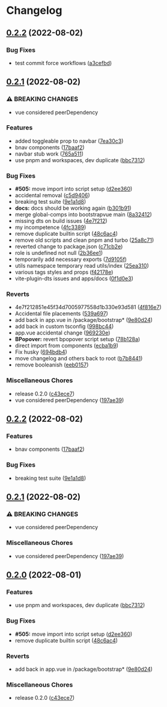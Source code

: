 # Changelog

## [0.2.2](https://github.com/VividLemon/bootstrap-vue-3/compare/v0.2.1...v0.2.2) (2022-08-02)


### Bug Fixes

* test commit force workflows ([a3cefbd](https://github.com/VividLemon/bootstrap-vue-3/commit/a3cefbda5da75d16d5e69da9a64c00c7a9e046c7))

## [0.2.1](https://github.com/VividLemon/bootstrap-vue-3/compare/v0.2.2...v0.2.1) (2022-08-02)


### ⚠ BREAKING CHANGES

* vue considered peerDependency

### Features

* added toggleable prop to navbar ([7ea30c3](https://github.com/VividLemon/bootstrap-vue-3/commit/7ea30c3b74eabe7982a3c7d616ec7731951359cc))
* bnav components ([17baaf2](https://github.com/VividLemon/bootstrap-vue-3/commit/17baaf2adb0d8dd10a79c5a8a2611437acdf34ef))
* navbar stub work ([765a511](https://github.com/VividLemon/bootstrap-vue-3/commit/765a5118d31f081d62f13a86d0b7f7694b9882f7))
* use pnpm and workspaces, dev duplicate ([bbc7312](https://github.com/VividLemon/bootstrap-vue-3/commit/bbc73120dd7bd29d62a3c44a751375accfdb13c1))


### Bug Fixes

* **#505:** move import into script setup ([d2ee360](https://github.com/VividLemon/bootstrap-vue-3/commit/d2ee36034a7ba0c59c02574b9c2ca51b38a5dde7))
* accidental removal ([c5d9406](https://github.com/VividLemon/bootstrap-vue-3/commit/c5d94069bd8bf1e48dd89d781cc39903a4b51a21))
* breaking test suite ([9e1a1d8](https://github.com/VividLemon/bootstrap-vue-3/commit/9e1a1d84014d5b4ca7954e344c02f1fd39ba637d))
* **docs:** docs should be working again ([b301b91](https://github.com/VividLemon/bootstrap-vue-3/commit/b301b91982ef8aa92a986d3fb8e20acea5b1d7df))
* merge global-comps into bootstrapvue main ([8a32412](https://github.com/VividLemon/bootstrap-vue-3/commit/8a3241230032675f420d9aeb41bf337c7b1c0d9d))
* missing dts on build issues ([4e7f212](https://github.com/VividLemon/bootstrap-vue-3/commit/4e7f212851e45f34d7005977558d1b330e93d581))
* my incompetence ([4fc3389](https://github.com/VividLemon/bootstrap-vue-3/commit/4fc33894a3e75b0b462dfa22ef3eb9364484d845))
* remove duplicate builtin script ([48c6ac4](https://github.com/VividLemon/bootstrap-vue-3/commit/48c6ac44d2752d6bbc924a724950a1ce20f9e7b6))
* remove old scripts and clean pnpm and turbo ([25a8c71](https://github.com/VividLemon/bootstrap-vue-3/commit/25a8c719ed1e63dce24b8895fe62610e3e03b4cc))
* reverted change to package.json ([c71cb2e](https://github.com/VividLemon/bootstrap-vue-3/commit/c71cb2ea6f8c5eecc923c75f66f2b24f63bd7c08))
* role is undefined not null ([2b36ee1](https://github.com/VividLemon/bootstrap-vue-3/commit/2b36ee12572fdc344e3e2bcb5c9b9d9abd603f53))
* temporarily add necessary exports ([7d9105f](https://github.com/VividLemon/bootstrap-vue-3/commit/7d9105fb6de269e1db758eb93f8f0af17887f61f))
* utils namespace temporary read utils/index ([25ea310](https://github.com/VividLemon/bootstrap-vue-3/commit/25ea3102d166fb1f59951d8ccdecfa812769395c))
* various tags styles and props ([f42178e](https://github.com/VividLemon/bootstrap-vue-3/commit/f42178e1ee7fbe9125918c2b9d11cd3fbe9db69b))
* vite-plugin-dts issues and apps/docs ([0f1d0e3](https://github.com/VividLemon/bootstrap-vue-3/commit/0f1d0e397ef55689d51ed1628d77378177e4404e))


### Reverts

* 4e7f212851e45f34d7005977558d1b330e93d581 ([4f816e7](https://github.com/VividLemon/bootstrap-vue-3/commit/4f816e7e055222446d3b5024e34257197f0514b8))
* Accidental file placements ([539a697](https://github.com/VividLemon/bootstrap-vue-3/commit/539a6975833a2e742e59b64962a61ee70a71edf1))
* add back in app.vue in /package/bootstrap* ([9e80d24](https://github.com/VividLemon/bootstrap-vue-3/commit/9e80d24dc214eb23304cad8a800e48ea929890ef))
* add back in custom tsconfig ([998bc44](https://github.com/VividLemon/bootstrap-vue-3/commit/998bc4456dd35e91e8dad09fc4b31d754318ae95))
* app.vue accidental change ([969230e](https://github.com/VividLemon/bootstrap-vue-3/commit/969230eba465ada6fc650ebad7b8b0411606cfe5))
* **BPopover:** revert bpopover script setup ([78b128a](https://github.com/VividLemon/bootstrap-vue-3/commit/78b128aed0af5d301a5b1e7ed2459104be97b0ba))
* direct import from components ([ecba1b9](https://github.com/VividLemon/bootstrap-vue-3/commit/ecba1b95dededa93b856f5b9bcee7058c1772415))
* Fix husky ([694bdb4](https://github.com/VividLemon/bootstrap-vue-3/commit/694bdb46fce825363b4b82e72404a00337db09c8))
* move changelog and others back to root ([b7b8441](https://github.com/VividLemon/bootstrap-vue-3/commit/b7b8441dd628a0d66cf271d0d21843189b13b53e))
* remove booleanish ([eeb0157](https://github.com/VividLemon/bootstrap-vue-3/commit/eeb015707ac5f0c733dd576b6c34a551390391d1))


### Miscellaneous Chores

* release 0.2.0 ([c43ece7](https://github.com/VividLemon/bootstrap-vue-3/commit/c43ece7390c25706e097004eeb4cc3525c71f6af))
* vue considered peerDependency ([197ae39](https://github.com/VividLemon/bootstrap-vue-3/commit/197ae390767d4db867d1a39abe29ad475d36c34f))

## [0.2.2](https://github.com/cdmoro/bootstrap-vue-3/compare/v0.2.1...v0.2.2) (2022-08-02)


### Features

* bnav components ([17baaf2](https://github.com/cdmoro/bootstrap-vue-3/commit/17baaf2adb0d8dd10a79c5a8a2611437acdf34ef))


### Bug Fixes

* breaking test suite ([9e1a1d8](https://github.com/cdmoro/bootstrap-vue-3/commit/9e1a1d84014d5b4ca7954e344c02f1fd39ba637d))

## [0.2.1](https://github.com/cdmoro/bootstrap-vue-3/compare/v0.2.0...v0.2.1) (2022-08-02)


### ⚠ BREAKING CHANGES

* vue considered peerDependency

### Miscellaneous Chores

* vue considered peerDependency ([197ae39](https://github.com/cdmoro/bootstrap-vue-3/commit/197ae390767d4db867d1a39abe29ad475d36c34f))

## [0.2.0](https://github.com/cdmoro/bootstrap-vue-3/compare/v0.1.21...v0.2.0) (2022-08-01)


### Features

* use pnpm and workspaces, dev duplicate ([bbc7312](https://github.com/cdmoro/bootstrap-vue-3/commit/bbc73120dd7bd29d62a3c44a751375accfdb13c1))


### Bug Fixes

* **#505:** move import into script setup ([d2ee360](https://github.com/cdmoro/bootstrap-vue-3/commit/d2ee36034a7ba0c59c02574b9c2ca51b38a5dde7))
* remove duplicate builtin script ([48c6ac4](https://github.com/cdmoro/bootstrap-vue-3/commit/48c6ac44d2752d6bbc924a724950a1ce20f9e7b6))


### Reverts

* add back in app.vue in /package/bootstrap* ([9e80d24](https://github.com/cdmoro/bootstrap-vue-3/commit/9e80d24dc214eb23304cad8a800e48ea929890ef))


### Miscellaneous Chores

* release 0.2.0 ([c43ece7](https://github.com/cdmoro/bootstrap-vue-3/commit/c43ece7390c25706e097004eeb4cc3525c71f6af))

